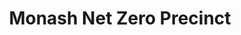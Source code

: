 ---
actor_responsible: future technology adoption in the Net Zero precinct
airtable_createdTime: '2022-05-10T09:47:51.000Z'
airtable_id: recS6i1x0a0VSMV5c
collective_focus: "Citizens are brought together to identify data governance concerns
  in relation to a smart city project, and to identify, prototype and evaluate future
  participatory tools, methods or processes that would allow a wider group of citizens
  to be engaged in ongoing data governance. \n\nWhile a number of the prototype ideas
  emphasise individual models of control over data (e.g. 'Your own data dashboard'),
  at least one (Participatory Planning) envisions greater transparency over proposals
  for data use, and encouraging citizens to think together about how data might be
  used, including incorporating discussion and voting features."
components_link:
- monash-net-zero-participant-recruitment
- monash-net-zero-workshops
- monash-net-zero-multicriteria-mapping-mcm
data_cycle_tag:
- collection
- analysis
- re-use
data_governance_issues_tag:
- Transparency
- Design of technical systems
- Privacy
data_governed: "The Monash Net Zero initiative aims to achieve net-zero carbon emissions
  for all four Monash University Campus sites by 2030. To do this, it is applying
  a range of smart-city, sensor network and data-rich technologies (including micro-grids),
  and using data visualisation and smart city technologies. \n\nIn this case, researchers
  worked with citizens to explore ways in which citizens could have greater engagement
  with data generated by, or useful to, the Net Zero initiative in a particular locality."
data_subject: sensor networks, smart grids and other technologies that might be used
  to deliver a carbon Net Zero University
data_types_tag:
- Urban sensor data
- Energy data
end_year: '2021'
framing_method_tag:
- Co-design
governance_issues_description: 'WIP: Participants were concerned with how data about
  them might be used.'
impact_photo:
- /assets/pdg/monash-net-zero-precinct-impact photo.jpg
impact_photo_credit: '[Yeshi Kangrang](https://unsplash.com/pt-br/@omgitsyeshi)'
initiative_status: carried out
issue_photo:
- /assets/pdg/monash-net-zero-precinct-octavian-rosca-issue photo.jpg
issue_photo_credit: Octavian Rosca
lead_organisation: Monash Data Futures Institute
lense: both individual and collective data governance lenses
link: https://www.monash.edu/msdi/initiatives/projects/net-zero-precincts
location_link:
- missing-item
objectives_tag:
- Research
organisation_link:
- monash-data-futures-institute
outcomes_tag: generated ideas or designs
participant_group: local residents, university students and staff, and government
  and industry members who have a connection to a single local precinct
primary_method_link:
- workshop
- multi-criteria-decision-analysis
problem_and_purpose: "Researchers from Monash University in Australia carried out
  a series of participatory workshops, and a 'Multi-Criteria Mapping (MCM)' exercise
  to identify promising approaches to deliver democratic engagement and citizen empowerment
  in the governance of data related to a smart-cities style Net-Zero Precinct project.\n\nThe
  project identified four of candidate designs for processes, tools or platforms that
  might support citizens to have greater oversight of, involvement in, or say over,
  the deployment of technologies including sensor networks, micro-grids, and other
  innovations that would help Monash University achieve net zero carbon emissions
  on its four campus locations by 2030. \n\nThere is no evidence to show whether or
  not these designs have been adopted."
sources_link:
- a-participatory-approach-for-empowering-community-engagement-in-data-governance-the-monash-net-zero-precinct
start_year: '2020'
status: Stage 1
table: cases
theme_tag:
- Urban development & smart cities
- Environment
title: Monash Net Zero Precinct
two_line_summary: Researchers from Monash University in Australia carried out a series
  of participatory workshops, and a 'Multi-Criteria Mapping (MCM)' exercise to identify
  promising approaches to deliver democratic engagement and citizen empowerment in
  the governance of data related to a smart-cities style Net-Zero Precinct project.
whats_changed: It is not clear if any of the ideas developed through the workshops
  will be adopted as part of the wider Monash Net Zero project.
---